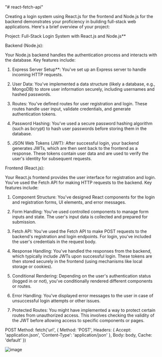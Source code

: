 "# react-fetch-api" 

Creating a login system using React.js for the frontend and Node.js for the backend demonstrates your proficiency in building full-stack web applications. Here's a brief overview of your project:

Project: Full-Stack Login System with React.js and Node.js**

Backend (Node.js):

Your Node.js backend handles the authentication process and interacts with the database. Key features include:

1. Express Server Setup**: You've set up an Express server to handle incoming HTTP requests.

2. User Data: You've implemented a data structure (likely a database, e.g., MongoDB) to store user information securely, including usernames and hashed passwords.

3. Routes: You've defined routes for user registration and login. These routes handle user input, validate credentials, and generate authentication tokens.

4. Password Hashing: You've used a secure password hashing algorithm (such as bcrypt) to hash user passwords before storing them in the database.

5. JSON Web Tokens (JWT): After successful login, your backend generates JWTs, which are then sent back to the frontend as a response. These tokens contain user data and are used to verify the user's identity for subsequent requests.

Frontend (React.js):

Your React.js frontend provides the user interface for registration and login. You've used the Fetch API for making HTTP requests to the backend. Key features include:

1. Component Structure: You've designed React components for the login and registration forms, UI elements, and error messages.

2. Form Handling: You've used controlled components to manage form inputs and state. The user's input data is collected and prepared for submission.

3. Fetch API: You've used the Fetch API to make POST requests to the backend's registration and login endpoints. For login, you've included the user's credentials in the request body.

4. Response Handling: You've handled the responses from the backend, which typically include JWTs upon successful login. These tokens are then stored securely in the frontend (using mechanisms like local storage or cookies).

5. Conditional Rendering: Depending on the user's authentication status (logged in or not), you've conditionally rendered different components or routes.

6. Error Handling: You've displayed error messages to the user in case of unsuccessful login attempts or other issues.

7. Protected Routes: You might have implemented a way to protect certain routes from unauthorized access. This involves checking the validity of the JWT before allowing access to specific components or pages.

POST Method:
fetch('url', {
  Method: 'POST',
  Headers: {
    Accept: 'application.json',
    'Content-Type': 'application/json'
  },
  Body: body,
  Cache: 'default'
})


![image](https://github.com/gadilaajaykumar/react-fetch-api/assets/115562722/d18472f8-8294-4b46-b0cc-9ea1eb3b4c95)
